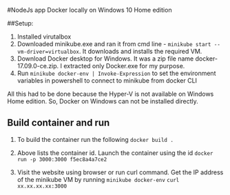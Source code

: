 #NodeJs app Docker locally on Windows 10 Home edition


##Setup:
1. Installed virutalbox
2. Downloaded minikube.exe and ran it from cmd line - `minikube start --vm-driver=virtualbox`.  It downloads and installs the required VM.
3. Download Docker desktop for Windows.  It was a zip file name docker-17.09.0-ce.zip.  I extracted only Docker.exe for my purpose.
4. Run `minikube docker-env | Invoke-Expression` to set the environment variables in powershell to connect to minikube from docker CLI

All this had to be done because the Hyper-V is not available on Windows Home edition. So, Docker on Windows can not be installed directly.

## Build container and run

1. To build the container run the following 
`docker build .`


2. Above lists the container id.  Launch the container using the id
`docker run -p 3000:3000 f5ec8a4a7ce2`


3. Visit the website using browser or run curl command.  Get the IP address of the minikube VM by running 
`minikube docker-env`
`curl xx.xx.xx.xx:3000`




